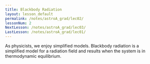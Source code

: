 ```yaml
---
title: Blackbody Radiation
layout: lesson_default
permalink: /notes/astroA_grad/lec02/
lessonNum: 2
NextLesson: /notes/astroA_grad/lec03/
LastLesson: /notes/astroA_grad/lec01/
---
```


As physicists, we enjoy simplified models. Blackbody radiation is a simplified model for a radiation field and results when the system is in thermodynamic equilibrium. 
